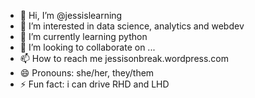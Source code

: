 - 👋 Hi, I’m @jessislearning
- 👀 I’m interested in data science, analytics and webdev
- 🌱 I’m currently learning python
- 💞️ I’m looking to collaborate on ...
- 📫 How to reach me jessisonbreak.wordpress.com
- 😄 Pronouns: she/her, they/them
- ⚡ Fun fact: i can drive RHD and LHD

<!---
jessislearning/jessislearning is a ✨ special ✨ repository because its `README.md` (this file) appears on your GitHub profile.
You can click the Preview link to take a look at your changes.
--->
